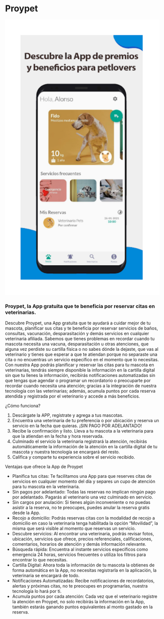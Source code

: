 # Proypet

![Petmeals](./assets/1.png)

### Proypet, la App gratuita que te beneficia por reservar citas en veterinarias.

Descubre Proypet, una App gratuita que te ayudará a cuidar mejor de tu mascota, planificar sus citas y te beneficia por reservar servicios de baños, consultas, vacunación, desparasitación y demás servicios en cualquier veterinaria afiliada.
Sabemos que tienes problemas en recordar cuando tu mascota necesita una vacuna, desparasitación u otras atenciones, que alguna vez perdiste su cartilla física o no sabes dónde la dejaste, que vas al veterinario y tienes que esperar a que te atiendan porque no separaste una cita o no encuentras un servicio específico en el momento que lo necesitas.
Con nuestra App podrás planificar y reservar las citas para tu mascota en veterinarias, tendrás siempre disponible la información en la cartilla digital sin que tu llenes la información, recibirás notificaciones automatizadas sin que tengas que agendar o programar un recordatorio o preocuparte por recordar cuando necesita una atención; gracias a la integración de nuestra tecnología con las veterinarias; además, acumula puntos por cada reserva atendida y registrada por el veterinario y accede a más beneficios.

¿Cómo funciona?

1. Descárgate la APP, regístrate y agrega a tus mascotas.
2. Encuentra una veterinaria de tu preferencia o por ubicación y reserva un servicio en la fecha que quieras. ¡SIN PAGO POR ADELANTADO!
3. Recibe la confirmación y listo. Lleva a tu mascota a la veterinaria para que la atiendan en la fecha y hora reservada.
4. Culminado el servicio la veterinaria registrará la atención, recibirás automáticamente la información de la atención en la cartilla digital de tu mascota y nuestra tecnología se encargará del resto.
5. Califica y comparte tu experiencia sobre el servicio recibido.

Ventajas que ofrece la App de Proypet

- Planifica tus citas: Te facilitamos una App para que reserves citas de servicios en cualquier momento del día y separes un cupo de atención para tu mascota en la veterinaria.
- Sin pagos por adelantado: Todas las reservas no implican ningún pago por adelantado. Pagarás al veterinario una vez culminado en servicio.
- Sin cargos por anulación: Si tienes algún inconveniente o no puedas asistir a la reserva, no te preocupes, puedes anular la reserva gratis desde la App.
- Recojo a domicilio: Podrás reservas citas con la modalidad de recojo a domicilio en caso la veterinaria tenga habilitada la opción “Movilidad”, la misma que será visible al momento que reservas un servicio.
- Descubre servicios: Al encontrar una veterinaria, podrás revisar fotos, ubicación, servicios que ofrece, precios referenciales, calificaciones, comentarios, horarios de atención y demás información relevante.
- Búsqueda rápida: Encuentra al instante servicios específicos como emergencia 24 horas, servicios frecuentes o utiliza los filtros para encontrar lo que necesitas.
- Cartilla Digital: Ahora toda la información de tu mascota la obtienes de forma automática en la App, no necesitas registrarla en la aplicación, la veterinaria se encargará de todo.
- Notificaciones Automatizadas: Recibe notificaciones de recordatorios, alertas y próximas citas, no te preocupes en programarlas, nuestra tecnología lo hará por ti.
- Acumula puntos por cada atención: Cada vez que el veterinario registre la atención en Proypet, no solo recibirás la información en la App, también estarás ganando puntos equivalentes al monto gastado en la reserva.
